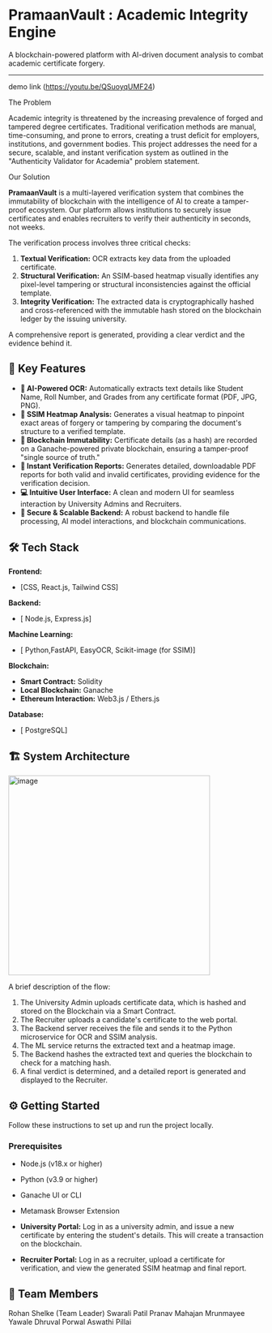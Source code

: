 # PramaanVault : Academic Integrity Engine



A blockchain-powered platform with AI-driven document analysis to combat academic certificate forgery.

---

 demo link
 (https://youtu.be/QSuoyqUMF24)




The Problem

Academic integrity is threatened by the increasing prevalence of forged and tampered degree certificates. Traditional verification methods are manual, time-consuming, and prone to errors, creating a trust deficit for employers, institutions, and government bodies. This project addresses the need for a secure, scalable, and instant verification system as outlined in the "Authenticity Validator for Academia" problem statement.

 Our Solution

**PramaanVault** is a multi-layered verification system that combines the immutability of blockchain with the intelligence of AI to create a tamper-proof ecosystem. Our platform allows institutions to securely issue certificates and enables recruiters to verify their authenticity in seconds, not weeks.

The verification process involves three critical checks:
1.  **Textual Verification:** OCR extracts key data from the uploaded certificate.
2.  **Structural Verification:** An SSIM-based heatmap visually identifies any pixel-level tampering or structural inconsistencies against the official template.
3.  **Integrity Verification:** The extracted data is cryptographically hashed and cross-referenced with the immutable hash stored on the blockchain ledger by the issuing university.

A comprehensive report is generated, providing a clear verdict and the evidence behind it.

## 🚀 Key Features

- **🤖 AI-Powered OCR:** Automatically extracts text details like Student Name, Roll Number, and Grades from any certificate format (PDF, JPG, PNG).
- **🎨 SSIM Heatmap Analysis:** Generates a visual heatmap to pinpoint exact areas of forgery or tampering by comparing the document's structure to a verified template.
- **🔗 Blockchain Immutability:** Certificate details (as a hash) are recorded on a Ganache-powered private blockchain, ensuring a tamper-proof "single source of truth."
- **📄 Instant Verification Reports:** Generates detailed, downloadable PDF reports for both valid and invalid certificates, providing evidence for the verification decision.
- **💻 Intuitive User Interface:** A clean and modern UI for seamless interaction by University Admins and Recruiters.
- **🔐 Secure & Scalable Backend:** A robust backend to handle file processing, AI model interactions, and blockchain communications.

## 🛠️ Tech Stack

**Frontend:**
- [CSS, React.js, Tailwind CSS]

**Backend:**
- [ Node.js, Express.js]

**Machine Learning:**
- [ Python,FastAPI, EasyOCR, Scikit-image (for SSIM)]

**Blockchain:**
- **Smart Contract:** Solidity
- **Local Blockchain:** Ganache
- **Ethereum Interaction:** Web3.js / Ethers.js

**Database:**
- [ PostgreSQL]

## 🏗️ System Architecture

<img width="398" height="394" alt="image" src="https://github.com/user-attachments/assets/be453406-cbb5-4337-a2cb-0685b0ff20b1" />

A brief description of the flow:
1. The University Admin uploads certificate data, which is hashed and stored on the Blockchain via a Smart Contract.
2. The Recruiter uploads a candidate's certificate to the web portal.
3. The Backend server receives the file and sends it to the Python microservice for OCR and SSIM analysis.
4. The ML service returns the extracted text and a heatmap image.
5. The Backend hashes the extracted text and queries the blockchain to check for a matching hash.
6. A final verdict is determined, and a detailed report is generated and displayed to the Recruiter.

## ⚙️ Getting Started

Follow these instructions to set up and run the project locally.

### Prerequisites

- Node.js (v18.x or higher)
- Python (v3.9 or higher)
- Ganache UI or CLI
- Metamask Browser Extension



- **University Portal:** Log in as a university admin, and issue a new certificate by entering the student's details. This will create a transaction on the blockchain.
- **Recruiter Portal:** Log in as a recruiter, upload a certificate for verification, and view the generated SSIM heatmap and final report.


## 👥 Team Members

Rohan Shelke (Team Leader) 
Swarali Patil
Pranav Mahajan
Mrunmayee Yawale
Dhruval Porwal
Aswathi Pillai
